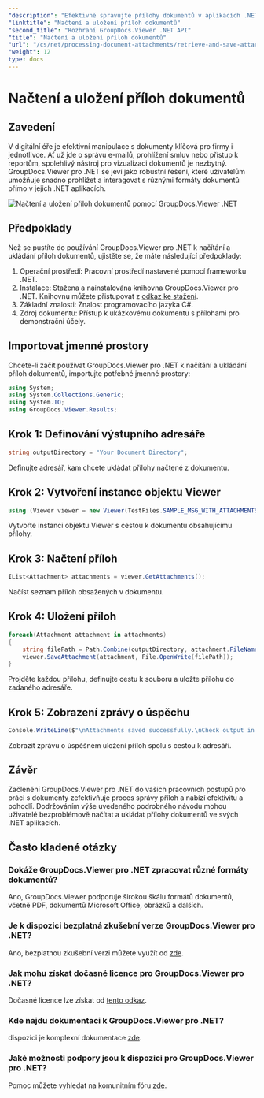```yaml
---
"description": "Efektivně spravujte přílohy dokumentů v aplikacích .NET pomocí GroupDocs.Viewer. Načítání a ukládání příloh bez problémů."
"linktitle": "Načtení a uložení příloh dokumentů"
"second_title": "Rozhraní GroupDocs.Viewer .NET API"
"title": "Načtení a uložení příloh dokumentů"
"url": "/cs/net/processing-document-attachments/retrieve-and-save-attachments/"
"weight": 12
type: docs
---
```

# Načtení a uložení příloh dokumentů

## Zavedení
V digitální éře je efektivní manipulace s dokumenty klíčová pro firmy i jednotlivce. Ať už jde o správu e-mailů, prohlížení smluv nebo přístup k reportům, spolehlivý nástroj pro vizualizaci dokumentů je nezbytný. GroupDocs.Viewer pro .NET se jeví jako robustní řešení, které uživatelům umožňuje snadno prohlížet a interagovat s různými formáty dokumentů přímo v jejich .NET aplikacích.

![Načtení a uložení příloh dokumentů pomocí GroupDocs.Viewer .NET](/viewer/processing-document-attachments/retrieve-and-save-document-attachments.png)

## Předpoklady
Než se pustíte do používání GroupDocs.Viewer pro .NET k načítání a ukládání příloh dokumentů, ujistěte se, že máte následující předpoklady:
1. Operační prostředí: Pracovní prostředí nastavené pomocí frameworku .NET.
2. Instalace: Stažena a nainstalována knihovna GroupDocs.Viewer pro .NET. Knihovnu můžete přistupovat z [odkaz ke stažení](https://releases.groupdocs.com/viewer/net/).
3. Základní znalosti: Znalost programovacího jazyka C#.
4. Zdroj dokumentu: Přístup k ukázkovému dokumentu s přílohami pro demonstrační účely.

## Importovat jmenné prostory
Chcete-li začít používat GroupDocs.Viewer pro .NET k načítání a ukládání příloh dokumentů, importujte potřebné jmenné prostory:
```csharp
using System;
using System.Collections.Generic;
using System.IO;
using GroupDocs.Viewer.Results;
```

## Krok 1: Definování výstupního adresáře
```csharp
string outputDirectory = "Your Document Directory";
```
Definujte adresář, kam chcete ukládat přílohy načtené z dokumentu.
## Krok 2: Vytvoření instance objektu Viewer
```csharp
using (Viewer viewer = new Viewer(TestFiles.SAMPLE_MSG_WITH_ATTACHMENTS))
```
Vytvořte instanci objektu Viewer s cestou k dokumentu obsahujícímu přílohy.
## Krok 3: Načtení příloh
```csharp
IList<Attachment> attachments = viewer.GetAttachments();
```
Načíst seznam příloh obsažených v dokumentu.
## Krok 4: Uložení příloh
```csharp
foreach(Attachment attachment in attachments)
{
    string filePath = Path.Combine(outputDirectory, attachment.FileName);  
    viewer.SaveAttachment(attachment, File.OpenWrite(filePath)); 
}
```
Projděte každou přílohu, definujte cestu k souboru a uložte přílohu do zadaného adresáře.
## Krok 5: Zobrazení zprávy o úspěchu
```csharp
Console.WriteLine($"\nAttachments saved successfully.\nCheck output in {outputDirectory}.");
```
Zobrazit zprávu o úspěšném uložení příloh spolu s cestou k adresáři.

## Závěr
Začlenění GroupDocs.Viewer pro .NET do vašich pracovních postupů pro práci s dokumenty zefektivňuje proces správy příloh a nabízí efektivitu a pohodlí. Dodržováním výše uvedeného podrobného návodu mohou uživatelé bezproblémově načítat a ukládat přílohy dokumentů ve svých .NET aplikacích.
## Často kladené otázky
### Dokáže GroupDocs.Viewer pro .NET zpracovat různé formáty dokumentů?
Ano, GroupDocs.Viewer podporuje širokou škálu formátů dokumentů, včetně PDF, dokumentů Microsoft Office, obrázků a dalších.
### Je k dispozici bezplatná zkušební verze GroupDocs.Viewer pro .NET?
Ano, bezplatnou zkušební verzi můžete využít od [zde](https://releases.groupdocs.com/).
### Jak mohu získat dočasné licence pro GroupDocs.Viewer pro .NET?
Dočasné licence lze získat od [tento odkaz](https://purchase.groupdocs.com/temporary-license/).
### Kde najdu dokumentaci k GroupDocs.Viewer pro .NET?
dispozici je komplexní dokumentace [zde](https://tutorials.groupdocs.com/viewer/net/).
### Jaké možnosti podpory jsou k dispozici pro GroupDocs.Viewer pro .NET?
Pomoc můžete vyhledat na komunitním fóru [zde](https://forum.groupdocs.com/c/viewer/9).